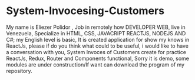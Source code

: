 # System-Invocesing-Customers
My name is Eliezer Polidor , Job in remotely how DEVELOPER WEB, live in Venezuela, Specialize in HTML, CSS, JAVACRIPT REACTJS, NODEJS AND C#; my English level is basic,
It is created application for show my knows in ReactJs, please if  do you think what could to be useful, i would like to have a conversation with you,
System Invoces of Customers create for practice ReactJs, Redux, Router and Components functional,
Sorry it is demo, some modules are under construction/If want can download the program of my repository.
